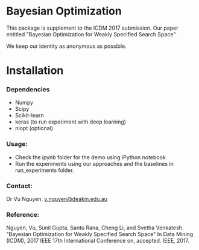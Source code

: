 # Bayesian Optimization

This package is supplement to the ICDM 2017 submission. Our paper entitled "Bayesian Optimization for Weakly Specified Search Space"

We keep our identity as anonymous as possible.


# Installation


### Dependencies
* Numpy
* Scipy
* Scikit-learn
* keras (to run experiment with deep learning)
* nlopt (optional)


### Usage:
* Check the ipynb folder for the demo using iPython notebook
* Run the experiments using our approaches and the baselines in run_experiments folder.


### Contact:
Dr Vu Nguyen, v.nguyen@deakin.edu.au


### Reference:
Nguyen, Vu, Sunil Gupta, Santu Rana, Cheng Li, and Svetha Venkatesh. "Bayesian Optimization for Weakly Specified Search Space" In Data Mining (ICDM), 2017 IEEE 17th International Conference on, accepted. IEEE, 2017.
